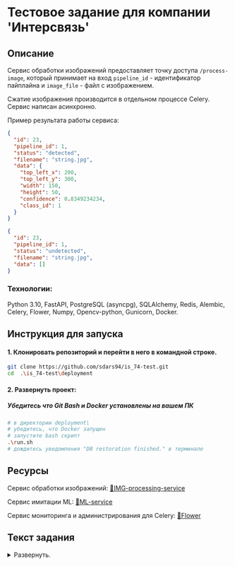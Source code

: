 # Тестовое задание для компании 'Интерсвязь'

## Описание

Сервис обработки изображений предоставляет точку доступа `/process-image`,
который принимает на вход `pipeline_id` - идентификатор пайплайна и
`image_file` - файл с изображением.

Сжатие изображения производится в отдельном процессе Celery. 
Сервис написан асинхронно.

Пример результата работы сервиса:

``` json
{
  "id": 23,
  "pipeline_id": 1,
  "status": "detected",
  "filename": "string.jpg",
  "data": {
    "top_left_x": 200,
    "top_left_y": 300,
    "width": 150,
    "height": 50,
    "confidence": 0.8349234234,
    "class_id": 1
  }
}

{
  "id": 23,
  "pipeline_id": 1,
  "status": "undetected",
  "filename": "string.jpg",
  "data": []
}
```

### Технологии:

Python 3.10, FastAPI, PostgreSQL (asyncpg), SQLAlchemy, Redis, Alembic,
Celery, Flower, Numpy, Opencv-python, Gunicorn, Docker.

## Инструкция для запуска

#### 1. Клонировать репозиторий и перейти в него в командной строке.

```bash
git clone https://github.com/sdars94/is_74-test.git
cd  .\is_74-test\deployment
```

#### 2. Развернуть проект:

##### Убедитесь что Git Bash и Docker установлены на вашем ПК

``` bash
# в директории deployment\
# убедитесь, что Docker запущен
# запустите bash скрипт
.\run.sh
# дождитесь уведомления "DB restoration finished." в терминале
```

## Ресурсы

Сервис обработки
изображений: [🔗IMG-processing-service](http://localhost:8000/docs)

Сервис имитации ML: [🔗ML-service](http://localhost:5000/docs)

Сервис мониторинга и администрирования для
Celery: [🔗Flower](http://localhost:5555)

## Текст задания

<details>
<summary>Развернуть.</summary>

Тестовое задание на позицию Python Backend Developer

Описание
Платформа видеоаналитики – no-code платформа-конструктор, позволяющая собирать
сценарии видеоаналитики с использованием технологий искусственного интеллекта и
компьютерного зрения без написания кода.
В рамках тестового задания необходимо реализовать упрощенную версию одного из
сервисов платформы - сервиса обработки изображений.
Задание
Требуется реализовать REST API сервис, который принимает на вход изображения и
прогоняет их по различным пайплайнам обработки изображений.
Сами пайплайны должны конфигурироваться через базу данных. То есть в базе
требуется фиксировать сами пайплайны и шаги, которые необходимо проделать в
рамках пайплайнов. При этом, сами пайплайны динамичны и могут изменяться со
временем.

В рамках тестового задания необходимо реализовать пайплайн детекции автомобиля.
Пайплайн состоит из следующих шагов:

1. Обработка изображения
2. Прогон обработанного изображения через модель машинного обучения
3. Сохранение в БД информации, задетектирован ли на изображении автомобиль, а
   также координаты бокса автомобиля, если он задетектирован

Обработка изображения включает в себя следующие этапы:

1. Преобразовать изображение в numpy-массив. Для этого потребуется
   воспользоваться библиотекой numpy и методом frombuffer
2. Считать numpy-массив с помощью библиотеки opencv-python, метода imdecode
3. Изменить размер изображения до размера 640x640. Можно реализовать с помощью
   библиотеки opencv-python, метода resize.
4. Нормализовать изображение. Можно реализовать с помощью библиотеки
   opencv-python, метода normalize.
5. Преобразовать обработанное изображение в base64-строку. Для этого
   изображение сначала нужно преобразовать в байты, а затем обработать
   библиотекой base64

Второй пункт требуется реализовать в виде отдельного микросервиса, который
будет имитировать работу модели машинного обучения. На вход сервис должен
получать обработанное изображение, после чего с шансом 50/50 выдавать либо
пустой ответ, либо заранее заготовленные координаты бокса автомобиля -
прямоугольника, внутри которого найден автомобиль. Стандартный формат
координат - [top_left_x, top_left_y, w, h, conf, label], где top_left_x -
координата по оси X верхней левой точки бокса, top_left_y - координата по оси Y
верхней левой точки бокса, w - ширина бокса (в пикселях), h - высота бокса (в
пикселях), conf - уверенность модели (от 0 до 1), label - класс модели - в
данном случае это 1, поскольку автомобиль найден.

Следует учесть, что в идеале сервис должен быть способен выдерживать достаточно
большую нагрузку - до нескольких тысяч запросов в минуту. Либо должно быть
понимание, как доработать сервис, чтобы он смог выдерживать такую нагрузку.

Требования
- Сервис обработки изображений должен быть написан на FastAPI
- В сервисе обработки изображений должен быть метод /process_image, который на
вход принимает JPEG-изображение и id пайплайна. Сам метод прогоняет изображение
по заданному пайплайну
- В качестве СУБД использовать Postgresql. Для работы с базой использовать
sqlalchemy
- Использование Docker, сервис должен запускаться с помощью docker-compose. В
том числе, через docker-compose должен запускаться postgresql

</details>